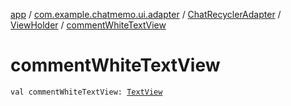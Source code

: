 [app](../../../index.md) / [com.example.chatmemo.ui.adapter](../../index.md) / [ChatRecyclerAdapter](../index.md) / [ViewHolder](index.md) / [commentWhiteTextView](./comment-white-text-view.md)

# commentWhiteTextView

`val commentWhiteTextView: `[`TextView`](https://developer.android.com/reference/android/widget/TextView.html)